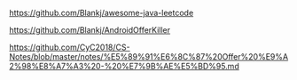 https://github.com/Blankj/awesome-java-leetcode

https://github.com/Blankj/AndroidOfferKiller

https://github.com/CyC2018/CS-Notes/blob/master/notes/%E5%89%91%E6%8C%87%20Offer%20%E9%A2%98%E8%A7%A3%20-%20%E7%9B%AE%E5%BD%95.md
